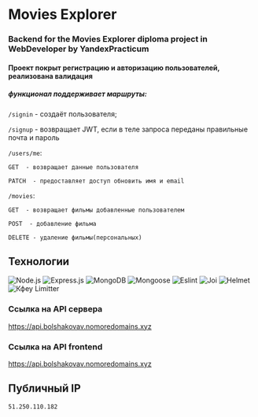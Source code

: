 # Movies Explorer
### Backend for the Movies Explorer diploma project in WebDeveloper by YandexPracticum

#### Проект покрыт регистрацию и авторизацию пользователей, реализована валидация
##### функционал поддерживает маршруты:

`/signin` - создаёт пользователя;

`/signup` - возвращает JWT, если в теле запроса переданы правильные почта и пароль

`/users/me`: 

`GET  - возвращает данные пользователя` 

`PATCH  - предоставляет доступ обновить имя и email`

`/movies`: 

`GET  - возвращает фильмы добавленные пользователем` 

`POST  - добавление фильма` 

`DELETE - удаление фильмы(персональных)`

## Технологии

![Node.js](https://img.shields.io/badge/-Node.js-000?&logo=Node.js)
![Express.js](https://img.shields.io/badge/-Express.js-000?&logo=Express)
![MongoDB](https://img.shields.io/badge/-MongoDB-000?&logo=mongodb)
![Mongoose](https://img.shields.io/badge/-Mongoose-000?&logo=Mongoose)
![Eslint](https://img.shields.io/badge/-Eslint-000?&logo=Eslint)
![Joi](https://img.shields.io/badge/-Joi-000?&logo=Joi)
![Helmet](https://img.shields.io/badge/-Helmet-000?&logo=Helmet)
![Кфеу Limitter](https://img.shields.io/badge/-Limitter-000?&logo=Limitter)


### Ссылка на API сервера

https://api.bolshakovav.nomoredomains.xyz

### Ссылка на API frontend
https://api.bolshakovav.nomoredomains.xyz

## Публичный IP

`51.250.110.182`

